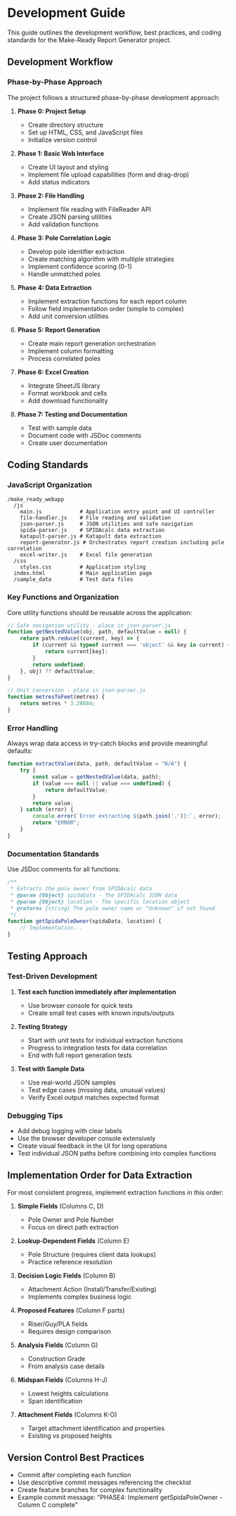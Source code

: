 # Development Guide

This guide outlines the development workflow, best practices, and coding standards for the Make-Ready Report Generator project.

## Development Workflow

### Phase-by-Phase Approach

The project follows a structured phase-by-phase development approach:

1. **Phase 0: Project Setup**
   - Create directory structure
   - Set up HTML, CSS, and JavaScript files
   - Initialize version control

2. **Phase 1: Basic Web Interface**
   - Create UI layout and styling
   - Implement file upload capabilities (form and drag-drop)
   - Add status indicators

3. **Phase 2: File Handling**
   - Implement file reading with FileReader API
   - Create JSON parsing utilities
   - Add validation functions

4. **Phase 3: Pole Correlation Logic**
   - Develop pole identifier extraction
   - Create matching algorithm with multiple strategies
   - Implement confidence scoring (0-1)
   - Handle unmatched poles

5. **Phase 4: Data Extraction**
   - Implement extraction functions for each report column
   - Follow field implementation order (simple to complex)
   - Add unit conversion utilities

6. **Phase 5: Report Generation**
   - Create main report generation orchestration
   - Implement column formatting
   - Process correlated poles

7. **Phase 6: Excel Creation**
   - Integrate SheetJS library
   - Format workbook and cells
   - Add download functionality

8. **Phase 7: Testing and Documentation**
   - Test with sample data
   - Document code with JSDoc comments
   - Create user documentation

## Coding Standards

### JavaScript Organization

```
/make_ready_webapp
  /js
    main.js            # Application entry point and UI controller
    file-handler.js    # File reading and validation
    json-parser.js     # JSON utilities and safe navigation
    spida-parser.js    # SPIDAcalc data extraction
    katapult-parser.js # Katapult data extraction
    report-generator.js # Orchestrates report creation including pole correlation
    excel-writer.js    # Excel file generation
  /css
    styles.css         # Application styling
  index.html           # Main application page
  /sample_data         # Test data files
```

### Key Functions and Organization

Core utility functions should be reusable across the application:

```javascript
// Safe navigation utility - place in json-parser.js
function getNestedValue(obj, path, defaultValue = null) {
    return path.reduce((current, key) => {
        if (current && typeof current === 'object' && key in current) {
            return current[key];
        }
        return undefined;
    }, obj) ?? defaultValue;
}

// Unit conversion - place in json-parser.js
function metresToFeet(metres) {
    return metres * 3.28084;
}
```

### Error Handling

Always wrap data access in try-catch blocks and provide meaningful defaults:

```javascript
function extractValue(data, path, defaultValue = "N/A") {
    try {
        const value = getNestedValue(data, path);
        if (value === null || value === undefined) {
            return defaultValue;
        }
        return value;
    } catch (error) {
        console.error(`Error extracting ${path.join('.')}:`, error);
        return "ERROR";
    }
}
```

### Documentation Standards

Use JSDoc comments for all functions:

```javascript
/**
 * Extracts the pole owner from SPIDAcalc data
 * @param {Object} spidaData - The SPIDAcalc JSON data
 * @param {Object} location - The specific location object
 * @returns {string} The pole owner name or "Unknown" if not found
 */
function getSpidaPoleOwner(spidaData, location) {
    // Implementation...
}
```

## Testing Approach

### Test-Driven Development

1. **Test each function immediately after implementation**
   - Use browser console for quick tests
   - Create small test cases with known inputs/outputs

2. **Testing Strategy**
   - Start with unit tests for individual extraction functions
   - Progress to integration tests for data correlation
   - End with full report generation tests

3. **Test with Sample Data**
   - Use real-world JSON samples
   - Test edge cases (missing data, unusual values)
   - Verify Excel output matches expected format

### Debugging Tips

- Add debug logging with clear labels
- Use the browser developer console extensively
- Create visual feedback in the UI for long operations
- Test individual JSON paths before combining into complex functions

## Implementation Order for Data Extraction

For most consistent progress, implement extraction functions in this order:

1. **Simple Fields** (Columns C, D)
   - Pole Owner and Pole Number
   - Focus on direct path extraction

2. **Lookup-Dependent Fields** (Column E)
   - Pole Structure (requires client data lookups)
   - Practice reference resolution

3. **Decision Logic Fields** (Column B)
   - Attachment Action (Install/Transfer/Existing)
   - Implements complex business logic

4. **Proposed Features** (Column F parts)
   - Riser/Guy/PLA fields
   - Requires design comparison

5. **Analysis Fields** (Column G)
   - Construction Grade
   - From analysis case details

6. **Midspan Fields** (Columns H-J)
   - Lowest heights calculations
   - Span identification

7. **Attachment Fields** (Columns K-O)
   - Target attachment identification and properties
   - Existing vs proposed heights

## Version Control Best Practices

- Commit after completing each function
- Use descriptive commit messages referencing the checklist
- Create feature branches for complex functionality
- Example commit message: "PHASE4: Implement getSpidaPoleOwner - Column C complete"
